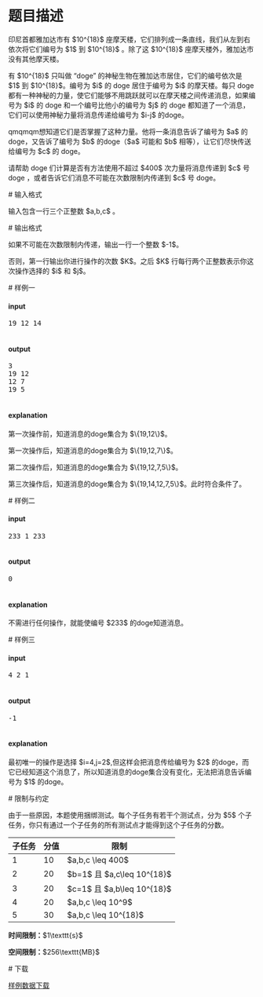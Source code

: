 # 题目描述

<p>印尼首都雅加达市有 $10^{18}$ 座摩天楼，它们排列成一条直线，我们从左到右依次将它们编号为 $1$ 到 $10^{18}$ 。除了这 $10^{18}$ 座摩天楼外，雅加达市没有其他摩天楼。</p>
<p>有 $10^{18}$ 只叫做 “doge” 的神秘生物在雅加达市居住，它们的编号依次是 $1$ 到 $10^{18}$。编号为 $i$ 的 doge 居住于编号为 $i$ 的摩天楼。每只 doge 都有一种神秘的力量，使它们能够不用跳跃就可以在摩天楼之间传递消息，如果编号为 $i$ 的 doge 和一个编号比他小的编号为 $j$ 的 doge 都知道了一个消息，它们可以使用神秘力量将消息传递给编号为 $i-j$ 的doge。</p>
<p>qmqmqm想知道它们是否掌握了这种力量。他将一条消息告诉了编号为 $a$ 的doge，又告诉了编号为 $b$ 的doge（$a$ 可能和 $b$ 相等），让它们尽快传送给编号为 $c$ 的 doge。</p>
<p>请帮助 doge 们计算是否有方法使用不超过 $400$ 次力量将消息传递到 $c$ 号 doge ，或者告诉它们消息不可能在次数限制内传递到 $c$ 号 doge。</p>
# 输入格式


<p>输入包含一行三个正整数 $a,b,c$ 。</p>
# 输出格式


<p>如果不可能在次数限制内传递，输出一行一个整数 $-1$。</p>
<p>否则，第一行输出你进行操作的次数 $K$。之后 $K$ 行每行两个正整数表示你这次操作选择的 $i$ 和 $j$。</p>
# 样例一


<h4>input</h4>
<pre>19 12 14

</pre>

<h4>output</h4>
<pre>3
19 12
12 7
19 5

</pre>

<h4>explanation</h4>
<p>第一次操作前，知道消息的doge集合为 $\{19,12\}$。</p>
<p>第一次操作后，知道消息的doge集合为 $\{19,12,7\}$。</p>
<p>第二次操作后，知道消息的doge集合为 $\{19,12,7,5\}$。</p>
<p>第三次操作后，知道消息的doge集合为 $\{19,14,12,7,5\}$。此时符合条件了。</p>
# 样例二


<h4>input</h4>
<pre>233 1 233

</pre>

<h4>output</h4>
<pre>0

</pre>

<h4>explanation</h4>
<p>不需进行任何操作，就能使编号 $233$ 的doge知道消息。</p>
# 样例三


<h4>input</h4>
<pre>4 2 1

</pre>

<h4>output</h4>
<pre>-1

</pre>

<h4>explanation</h4>
<p>最初唯一的操作是选择 $i=4,j=2$,但这样会把消息传给编号为 $2$ 的doge，而它已经知道这个消息了，所以知道消息的doge集合没有变化，无法把消息告诉编号为 $1$ 的doge。</p>
# 限制与约定


<p>由于一些原因，本题使用捆绑测试。每个子任务有若干个测试点，分为 $5$ 个子任务，你只有通过一个子任务的所有测试点才能得到这个子任务的分数。</p>
<div class="table-responsive">
<table class="table table-bordered table-text-center table-vertical-middle"><thead><tr><th>子任务</th>
<th>分值</th>
<th>限制</th>
</tr></thead><tbody><tr><td>1</td><td>10</td><td>$a,b,c \leq 400$</td></tr><tr><td>2</td><td>20</td><td>$b=1$ 且 $a,c\leq 10^{18}$</td></tr><tr><td>3</td><td>20</td><td>$c=1$ 且 $a,b\leq 10^{18}$</td></tr><tr><td>4</td><td>20</td><td>$a,b,c \leq 10^9$</td></tr><tr><td>5</td><td>30</td><td>$a,b,c \leq 10^{18}$</td></tr></tbody></table></div>


<p><strong>时间限制：</strong>$1\texttt{s}$</p>
<p><strong>空间限制：</strong>$256\texttt{MB}$</p>
# 下载


<p><a href="/download.php?type=problem&amp;id=216">样例数据下载</a></p>
